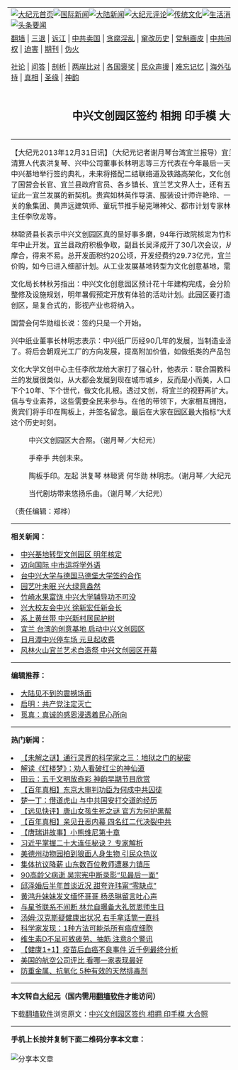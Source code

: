 <a name="1" id="1" target="_blank"></a><span id="1"></span>
<table align=center border="0"><tr><td colspan="2" VALIGN=TOP><a href="https://github.com/fbuetc3721/djy/blob/master/gb/nf1351518.md#1"><img src="https://raw.githubusercontent.com/fbuetc3721/www/master/t/djy/1.jpg" title="大纪元首页" alt="大纪元首页"></a><a href="https://github.com/fbuetc3721/djy/blob/master/gb/n24hr.md#1"><img src="https://raw.githubusercontent.com/fbuetc3721/www/master/t/djy/3.jpg" title="国际新闻" alt="国际新闻"></a><a href="https://github.com/fbuetc3721/djy/blob/master/gb/nsc413.md#1"><img src="https://raw.githubusercontent.com/fbuetc3721/www/master/t/djy/4.jpg" title="大陆新闻" alt="大陆新闻"></a><a href="https://github.com/fbuetc3721/djy/blob/master/gb/news392.md#1"><img src="https://raw.githubusercontent.com/fbuetc3721/www/master/t/djy/5.jpg" title="大纪元评论" alt="大纪元评论"></a><a href="https://github.com/fbuetc3721/djy/blob/master/gb/news2007.md#1"><img src="https://raw.githubusercontent.com/fbuetc3721/www/master/t/djy/6.jpg" title="传统文化" alt="传统文化"></a><a href="https://github.com/fbuetc3721/djy/blob/master/gb/news2008.md#1"><img src="https://raw.githubusercontent.com/fbuetc3721/www/master/t/djy/7.jpg" title="生活消费" alt="生活消费"></a><a href="https://github.com/fbuetc3721/djy/blob/master/gb/ncyule.md#1"><img src="https://raw.githubusercontent.com/fbuetc3721/www/master/t/djy/8.jpg" title="娱乐休闲" alt="娱乐休闲"></a><a href="https://github.com/fbuetc3721/djy/blob/master/gb/nsc1002.md#1"><img src="https://raw.githubusercontent.com/fbuetc3721/www/master/t/djy/9.jpg" title="健康" alt="健康"></a><a href="https://github.com/fbuetc3721/djy/blob/master/gb/nf6092.md#1"><img src="https://raw.githubusercontent.com/fbuetc3721/www/master/t/djy/10a.jpg" title="独家" alt="独家"></a><a href="https://github.com/fbuetc3721/djy/blob/master/gb/nf4514.md#1"><img src="https://raw.githubusercontent.com/fbuetc3721/www/master/t/djy/12a.jpg" title="头条要闻" alt="头条要闻"></a></td></tr>
<tr><td colspan="2" VALIGN=TOP><a target="_blank" href="https://github.com/fbuetc3721/www/blob/master/README.md?zsrh#1">翻墙</a> | <a target="_blank" href="https://github.com/fbuetc3721/djy/blob/master/gb/nf5657.md#1">三退</a> | <a target="_blank" href="https://github.com/fbuetc3721/djy/blob/master/gb/nf6124.md#1">诉江</a> | <a target="_blank" href="https://github.com/fbuetc3721/djy/blob/master/gb/nf1176117.md#1">中共卖国</a> | <a target="_blank" href="https://github.com/fbuetc3721/djy/blob/master/gb/nf5773.md#1">贪腐淫乱</a> | <a target="_blank" href="https://github.com/fbuetc3721/djy/blob/master/gb/nf1176115.md#1">窜改历史</a> | <a target="_blank" href="https://github.com/fbuetc3721/djy/blob/master/gb/nf1176107.md#1">党魁画皮</a> | <a target="_blank" href="https://github.com/fbuetc3721/djy/blob/master/gb/nf1320400.md#1">中共间谍</a> | <a target="_blank" href="https://github.com/fbuetc3721/djy/blob/master/gb/nf1176114.md#1">破坏传统</a> | <a target="_blank" href="https://github.com/fbuetc3721/ntdtv/blob/master/gb/prog447_1.md#1">恶贯满盈</a> | <a target="_blank" href="https://github.com/fbuetc3721/djy/blob/master/gb/ncid278.md#1">人权</a> | <a target="_blank" href="https://github.com/fbuetc3721/djy/blob/master/gb/nf1176111.md#1">迫害</a> | <a target="_blank" href="https://gitlab.com/szzdlab/mh-qikan/blob/master/README.md#1">期刊</a> | <a target="_blank" href="https://github.com/fbuetc3721/djy/blob/master/gb/nf5562.md#1">伪火</a></p><p><a target="_blank" href="https://github.com/fbuetc3721/djy/blob/master/gb/9p.md#1">社论</a> | <a target="_blank" href="https://github.com/fbuetc3721/djy/blob/master/gb/nf4378.md#1">问答</a> | <a target="_blank" href="https://github.com/fbuetc3721/djy/blob/master/gb/nf5792.md#1">剖析</a> | <a target="_blank" href="https://github.com/fbuetc3721/djy/blob/master/gb/nf5735.md#1">两岸比对</a> | <a target="_blank" href="https://github.com/fbuetc3721/djy/blob/master/gb/nf6119.md#1">各国褒奖</a> | <a target="_blank" href="https://github.com/fbuetc3721/djy/blob/master/gb/nf6120.md#1">民众声援</a> | <a target="_blank" href="https://github.com/fbuetc3721/djy/blob/master/gb/nf1188594.md#1">难忘记忆</a> | <a target="_blank" href="https://github.com/fbuetc3721/djy/blob/master/gb/nf3180.md#1">海外弘传</a> | <a target="_blank" href="https://github.com/fbuetc3721/djy/blob/master/gb/nf5410.md#1">万人上访</a> | <a target="_blank" href="https://github.com/fbuetc3721/www/blob/master/README.md?zsrh#1">平台首页</a> | <a target="_blank" href="https://github.com/fbuetc3721/djy/blob/master/gb/nf4386.md#1">支持</a> | <a target="_blank" href="https://github.com/fbuetc3721/djy/blob/master/gb/nf4389.md#1">真相</a> | <a target="_blank" href="https://github.com/fbuetc3721/djy/blob/master/gb/nf5790.md#1">圣缘</a> | <a target="_blank" href="https://github.com/fbuetc3721/djy/blob/master/gb/nf4786.md#1">神韵</a></td></tr>
<tr><td VALIGN=TOP width="626"><h2 align=center>中兴文创园区签约  相拥 印手模 大合照</h2>

<h6></h6>
<hr>
<p>【大纪元2013年12月31日讯】（大纪元记者谢月琴台湾宜兰报导）宜兰县长林聪贤、<ahref="https://github.com/fbuetc3721/djy/blob/master/gb/tag/%E4%B8%AD%E5%85%B4.md#1">中兴</a>公司清算人代表洪复琴、兴中公司董事长林明志等三方代表在今年最后一天，即2013年12月31日于中兴基地举行签约典礼，未来将搭配二结联络道及铁路高架化，文化创意产业将有无限可能。除了国营会长官、宜兰县政府官员、各乡镇长、宜兰艺文界人士，还有五结乡各村长等多人共同见证此一宜兰发展的新契机。贵宾如林英作导演、服装设计师许艳玲、一直为宜兰公共工程成作把关的象集团、黄声远建筑师、童玩节推手秘克琳神父、都市计划专家林盛丰、文化大学文创中心主任李欣龙等。</p>
<p>林聪贤县长表示<ahref="https://github.com/fbuetc3721/djy/blob/master/gb/tag/%E4%B8%AD%E5%85%B4.md#1">中兴</a><ahref="https://github.com/fbuetc3721/djy/blob/master/gb/tag/%E6%96%87%E5%88%9B%E5%9B%AD%E5%8C%BA.md#1">文创园区</a>真的昰好事多磨，94年行政院核定为竹科宜兰园区中兴基地，99年中止开发。宜兰县政府积极争取，副县长吴泽成开了30几次会议，从落差很大到缩小差距再到摩合，得来不易。总开发面积约20公顷，开发经费约29.73亿元，宜兰县得募款14亿元做为协议价购，如今已进入细部计划。从工业发展基地转型为文化创意基地，需要更多的天时地利人和。</p>
<p>文化局长林秋芳指出：中兴文化创意园区预计花十年建构完成，会分阶段开放园区，前两年会做整修及设施规划，明年暑假预定开放有体验的活动计划。此园区要打造森林美学文化、为绿色文创区，是复合式的，影视产业也将纳入。</p>
<p>国营会何华勋组长说：签约只是一个开始。</p>
<p>兴中纸业董事长林明志表示：中兴纸厂历经90几年的发展，当制造业逐渐下滑，该是转型的时候了。将后会朝观光工厂的方向发展，提高附加价值，如做纸类的产品包材。</p>
<p>文化大学文创中心主任李欣龙给大家打了强心针，他表示：联合国教科文组织中有7个城市与宜兰的发展很类似，从大都会发展到现在城市城乡，反而是小而美，人口不多，朝永续发展，为了下个10年、下个世代，做文化扎根。透过文创，将宜兰的视野再扩大。透过文创，重拾人民的自信与专业素养，这些需要全民来参与。在他的带领下，大家相互拥抱，手牵手想共创未来。之后贵宾们将手印在陶板上，并签名留念。最后在大家在园区最大指标“大烟囱”下合影，以共同见证这个历史时刻。</p>
<figure id="attachment_5684156" aria-describedby="caption-attachment-5684156" style="width: 600px" class="wp-caption aligncenter"><ahref=" https://i.epochtimes.com/assets/uploads/2013/12/1312310728182478-600x399.jpg" target="_blank" rel="noreferrer noopener"></a><figcaption id="caption-attachment-5684156" class="wp-caption-text">中兴<ahref="https://github.com/fbuetc3721/djy/blob/master/gb/tag/%E6%96%87%E5%88%9B%E5%9B%AD%E5%8C%BA.md#1">文创园区</a>大合照。（谢月琴／大纪元）</figcaption></figure>
<figure id="attachment_5684161" aria-describedby="caption-attachment-5684161" style="width: 600px" class="wp-caption aligncenter"><ahref=" https://i.epochtimes.com/assets/uploads/2013/12/1312310728342478-600x399.jpg" target="_blank" rel="noreferrer noopener"></a><figcaption id="caption-attachment-5684161" class="wp-caption-text">手牵手 共创未来。</figcaption></figure>
<figure id="attachment_5684168" aria-describedby="caption-attachment-5684168" style="width: 600px" class="wp-caption aligncenter"><ahref=" https://i.epochtimes.com/assets/uploads/2013/12/1312310728502478-600x399.jpg" target="_blank" rel="noreferrer noopener"></a><figcaption id="caption-attachment-5684168" class="wp-caption-text">陶板手印。左起 洪复琴 林聪贤 何华勋 林明志。（谢月琴／大纪元）</figcaption></figure>
<figure id="attachment_5684176" aria-describedby="caption-attachment-5684176" style="width: 600px" class="wp-caption aligncenter"><ahref=" https://i.epochtimes.com/assets/uploads/2013/12/1312310732102478-600x399.jpg" target="_blank" rel="noreferrer noopener"></a><figcaption id="caption-attachment-5684176" class="wp-caption-text">当代剧坊带来悠扬乐曲。（谢月琴／大纪元）</figcaption></figure>
<p>（责任编辑：郑桦）</p>

<hr>


<strong>相关新闻：</strong>
<li><a href="https://github.com/fbuetc3721/djy/blob/master/gb/13/9/2/n3955085.md#1">中兴基地转型文创园区  明年核定</a></li>
<li><a href="https://github.com/fbuetc3721/djy/blob/master/gb/13/11/17/n4013017.md#1">迈向国际  中市运将学外语</a></li>
<li><a href="https://github.com/fbuetc3721/djy/blob/master/gb/13/11/21/n4016512.md#1">台中兴大学与德国马德堡大学签约合作</a></li>
<li><a href="https://github.com/fbuetc3721/djy/blob/master/gb/13/11/29/n4022490.md#1">园艺叶未眠  兴大绿意盎然</a></li>
<li><a href="https://github.com/fbuetc3721/djy/blob/master/gb/13/12/4/n4026435.md#1">竹崎水果富饶 中兴大学辅导功不可没</a></li>
<li><a href="https://github.com/fbuetc3721/djy/blob/master/gb/13/12/6/n4027564.md#1">兴大校友会中兴 徐新宏任新会长</a></li>
<li><a href="https://github.com/fbuetc3721/djy/blob/master/gb/13/12/14/n4034334.md#1">系上黄丝带 中兴新村居民护树</a></li>
<li><a href="https://github.com/fbuetc3721/djy/blob/master/gb/13/12/20/n4039240.md#1">宜兰 台湾的创意基地 启动中兴文创园区</a></li>
<li><a href="https://github.com/fbuetc3721/djy/blob/master/gb/13/12/25/n4042620.md#1">日月潭中兴停车场  元旦起收费</a></li>
<li><a href="https://github.com/fbuetc3721/djy/blob/master/gb/22/6/18/n13762243.md#1">风林火山宜兰艺术自造祭 中兴文创园区开幕</a></li>
<hr>


<strong>编辑推荐：</strong>
<li><a href="https://github.com/ychojm359/djy/blob/master/gb/13/11/27/n4020290.md?dfh#1" target="_blank">大陆见不到的震撼场面</a></li><li><a href="https://github.com/tsiac2612/djy/blob/master/gb/19/12/6/n11704921.md#1" target="_blank">启明：共产党注定灭亡</a></li><li><a href="https://github.com/tsiac2612/djy/blob/master/gb/18/9/27/n10746220.md#1" target="_blank">觅真：真诚的感恩浸透着民心所向</a></li>
<hr>

<strong>热门新闻：</strong>
<li><a href="https://github.com/fbuetc3721/djy/blob/master/gb/22/6/13/n13758099.md#1">【未解之谜】通行灵界的科学家之三：地狱之门的秘密</a></li>
<li><a href="https://github.com/fbuetc3721/djy/blob/master/gb/22/6/9/n13755655.md#1">解读《红楼梦》：劝人看破红尘的神仙道</a></li>
<li><a href="https://github.com/fbuetc3721/djy/blob/master/gb/22/6/5/n13752609.md#1">田云：五千文明放奇彩 神韵早期节目欣赏</a></li>
<li><a href="https://github.com/fbuetc3721/djy/blob/master/gb/22/5/26/n13746166.md#1">【百年真相】东京大审判功臣为何成中共囚徒</a></li>
<li><a href="https://github.com/fbuetc3721/djy/blob/master/gb/22/6/12/n13757589.md#1">楚一丁：借道虎山 与中共国安打交道的经历</a></li>
<li><a href="https://github.com/fbuetc3721/djy/blob/master/gb/22/6/17/n13761963.md#1">【远见快评】唐山女孩生死之谜 官方为何护黑帮</a></li>
<li><a href="https://github.com/fbuetc3721/djy/blob/master/gb/22/5/30/n13748863.md#1">【百年真相】亲见丑恶内幕 四名红二代决裂中共</a></li>
<li><a href="https://github.com/fbuetc3721/djy/blob/master/gb/22/6/17/n13761932.md#1">【唐瑞讲故事】小熊维尼第十章</a></li>
<li><a href="https://github.com/fbuetc3721/djy/blob/master/gb/22/6/15/n13760261.md#1">习近平掌握二十大连任秘诀？ 专家解析</a></li>
<li><a href="https://github.com/fbuetc3721/djy/blob/master/gb/22/6/16/n13760841.md#1">美德州动物园拍到狼面人身生物 引民众热议</a></li>
<li><a href="https://github.com/fbuetc3721/djy/blob/master/gb/22/6/16/n13760919.md#1">集体抗议降薪 山东数百位教师遭暴力镇压</a></li>
<li><a href="https://github.com/fbuetc3721/djy/blob/master/gb/22/6/17/n13761551.md#1">90高龄父病逝 吴宗宪中断录影“见最后一面”</a></li>
<li><a href="https://github.com/fbuetc3721/djy/blob/master/gb/22/6/16/n13760605.md#1">邱泽婚后半年首谈近况 甜夸许玮甯“零缺点”</a></li>
<li><a href="https://github.com/fbuetc3721/djy/blob/master/gb/22/6/16/n13761179.md#1">黄鸿升妹妹发文缅怀哥哥 杨丞琳留言吐心声</a></li>
<li><a href="https://github.com/fbuetc3721/djy/blob/master/gb/22/6/15/n13760427.md#1">与星爷联系不间断 林允自曝备大礼贺恩师生日</a></li>
<li><a href="https://github.com/fbuetc3721/djy/blob/master/gb/22/6/15/n13760381.md#1">汤姆·汉克斯疑健康出状况 右手拿话筒一直抖</a></li>
<li><a href="https://github.com/fbuetc3721/djy/blob/master/gb/22/6/15/n13760328.md#1">科学家发现：1种方法可能杀所有癌症细胞</a></li>
<li><a href="https://github.com/fbuetc3721/djy/blob/master/gb/22/6/15/n13760309.md#1">维生素D不足可致疲劳、抽筋 注意8个警讯</a></li>
<li><a href="https://github.com/fbuetc3721/djy/blob/master/gb/22/6/16/n13760921.md#1">【健康1+1】疫苗后血癌不良事件 近千例最终分析</a></li>
<li><a href="https://github.com/fbuetc3721/djy/blob/master/gb/22/6/15/n13760042.md#1">美国的航空公司评比 看哪一家表现最好</a></li>
<li><a href="https://github.com/fbuetc3721/djy/blob/master/gb/22/6/12/n13757831.md#1">防重金属、抗氧化 5种有效的天然排毒剂</a></li>
<hr>

<strong>本文转自<a href="https://www.epochtimes.com">大纪元</a>（国内需用<a href="https://github.com/fbuetc3721/www/blob/master/README.md#8">翻墙软件</a>才能访问）</strong><p>下载<a href="https://github.com/fbuetc3721/www/blob/master/README.md#8">翻墙软件</a>浏览原文：<a href="https://www.epochtimes.com/gb/13/12/31/n4047543.htm">中兴文创园区签约  相拥 印手模 大合照</a></p><hr>

<strong>手机上长按并复制下面二维码分享本文章：</strong><br><br><img src="https://chart.apis.google.com/chart?cht=qr&chs=240x240&choe=UTF-8&chld=M|2&chl=https://github.com/fbuetc3721/djy/blob/master/gb/13/12/31/n4047543.md%231" title="分享本文章"></td><td VALIGN=TOP><a href="https://github.com/fbuetc3721/djy/blob/master/gb/16/1/21/n4622075.md?dfh#1" target="_blank"><img src="https://raw.githubusercontent.com/fbuetc3721/djy/master/gb/300/wei-f1.jpg" title="中共的伪火骗局"  alt="中共的伪火骗局"></a><br><a href="https://github.com/fbuetc3721/www/blob/master/README.md?dfh#9" target="_blank"><img src="https://raw.githubusercontent.com/fbuetc3721/djy/master/gb/300/yong-h.jpg" title="永恒的见证"  alt="永恒的见证"></a><br><a href="https://github.com/fbuetc3721/djy/blob/master/gb/13/9/29/n3974789.md?dfh#1" target="_blank"><img src="https://raw.githubusercontent.com/fbuetc3721/djy/master/gb/300/shang-lnz.jpg" title="善良女子被中共投男牢"  alt="善良女子被中共投男牢"></a><br><a href="https://github.com/fbuetc3721/djy/blob/master/gb/16/3/16/n4663449.md?dfh#1" target="_blank"><img src="https://raw.githubusercontent.com/fbuetc3721/djy/master/gb/300/huo-z3.jpg" title="警卫目击活摘器官"  alt="警卫目击活摘器官"></a><br><a href="https://github.com/fbuetc3721/djy/blob/master/gb/16/8/7/n8177641.md?dfh#1" target="_blank"><img src="https://raw.githubusercontent.com/fbuetc3721/djy/master/gb/300/huo-z4.jpg" title="证人描述活摘恐怖"  alt="证人描述活摘恐怖"></a><br><a href="https://github.com/fbuetc3721/djy/blob/master/gb/10/4/19/n2881569.md?dfh#1" target="_blank"><img src="https://raw.githubusercontent.com/fbuetc3721/djy/master/gb/300/huo-z1.jpg" title="揭开活摘器官黑幕"  alt="揭开活摘器官黑幕"></a><br><a href="https://github.com/fbuetc3721/djy/blob/master/gb/10/11/7/n3077476.md?dfh#1" target="_blank"><img src="https://raw.githubusercontent.com/fbuetc3721/djy/master/gb/300/ma-ks.jpg" title="马克思的成魔之路"  alt="马克思的成魔之路"></a><br><a href="https://github.com/fbuetc3721/djy/blob/master/gb/14/6/9/n4173977.md?dfh#1" target="_blank"><img src="https://raw.githubusercontent.com/fbuetc3721/djy/master/gb/300/chang-zs.jpg" title="藏字石 蕴天机"  alt="藏字石 蕴天机"></a><br><a href="https://github.com/fbuetc3721/djy/blob/master/gb/18/5/10/n10381511.md?dfh#1" target="_blank"><img src="https://raw.githubusercontent.com/fbuetc3721/djy/master/gb/300/st1.jpg" title="关注三亿人三退"  alt="关注三亿人三退"></a><br><a href="https://github.com/fbuetc3721/djy/blob/master/gb/18/3/21/n10237682.md?dfh#1" target="_blank"><img src="https://raw.githubusercontent.com/fbuetc3721/djy/master/gb/300/jie-t.jpg" title="解体中共复兴中华"  alt="解体中共复兴中华"></a><br><a href="https://github.com/fbuetc3721/djy/blob/master/gb/9/2/9/n2422991.md?dfh#1" target="_blank"><img src="https://raw.githubusercontent.com/fbuetc3721/djy/master/gb/300/gao-zs.jpg" title="中共迫害良心律师"  alt="中共迫害良心律师"></a><br><a href="https://github.com/fbuetc3721/djy/blob/master/gb/18/12/9/n10900044.md?dfh#1" target="_blank"><img src="https://raw.githubusercontent.com/fbuetc3721/djy/master/gb/300/sj1.jpg" title="三百多万人举报江泽民"  alt="三百多万人举报江泽民"></a><br><a href="https://github.com/fbuetc3721/djy/blob/master/gb/18/8/28/n10672014.md?dfh#1" target="_blank"><img src="https://raw.githubusercontent.com/fbuetc3721/djy/master/gb/300/sj2.jpg" title="这些官员为何起诉江泽民"  alt="这些官员为何起诉江泽民"></a><br><a href="https://github.com/fbuetc3721/djy/blob/master/gb/8/12/18/n2367165.md?dfh#1" target="_blank"><img src="https://raw.githubusercontent.com/fbuetc3721/djy/master/gb/300/liangan.jpg" title="海峡两岸的强烈对比"  alt="海峡两岸的强烈对比"></a><br><a href="https://github.com/fbuetc3721/djy/blob/master/gb/15/12/10/n4593139.md?dfh#1" target="_blank"><img src="https://raw.githubusercontent.com/fbuetc3721/djy/master/gb/300/jia-ndzl.jpg" title="加拿大总理的贺信"  alt="加拿大总理的贺信"></a><br><a href="https://github.com/fbuetc3721/djy/blob/master/gb/11/6/17/n3289382.md?dfh#1" target="_blank"><img src="https://raw.githubusercontent.com/fbuetc3721/djy/master/gb/300/xiao-wd.jpg" title="探寻真相兼听则明"  alt="探寻真相兼听则明"></a><br><a href="https://github.com/fbuetc3721/djy/blob/master/gb/18/10/27/n10812623.md?dfh#1" target="_blank"><img src="https://raw.githubusercontent.com/fbuetc3721/djy/master/gb/300/yindu.jpg" title="印度媒体报道东方"  alt="印度媒体报道东方"></a><br><a href="https://github.com/fbuetc3721/djy/blob/master/gb/18/6/9/n10469652.md?dfh#1" target="_blank"><img src="https://raw.githubusercontent.com/fbuetc3721/djy/master/gb/300/xie-j.jpg" title="不一样的海外校园"  alt="不一样的海外校园"></a><br><a href="https://github.com/fbuetc3721/djy/blob/master/gb/7/4/5/n1669415.md?dfh#1" target="_blank"><img src="https://raw.githubusercontent.com/fbuetc3721/djy/master/gb/300/li-up.jpg" title="从大师到徒弟的传奇"  alt="从大师到徒弟的传奇"></a><br><a href="https://github.com/fbuetc3721/djy/blob/master/gb/17/5/26/n9191512.md?dfh#1" target="_blank"><img src="https://raw.githubusercontent.com/fbuetc3721/djy/master/gb/300/zfl2.jpg" title="亿万人与东方一本奇书"  alt="亿万人与东方一本奇书"></a><br><a href="https://github.com/fbuetc3721/djy/blob/master/gb/13/11/27/n4020290.md?dfh#1" target="_blank"><img src="https://raw.githubusercontent.com/fbuetc3721/djy/master/gb/300/zhen-h.jpg" title="大陆见不到的震撼场面"  alt="大陆见不到的震撼场面"></a><br><a href="https://github.com/fbuetc3721/djy/blob/master/gb/15/7/17/n4482910.md?dfh#1" target="_blank"><img src="https://raw.githubusercontent.com/fbuetc3721/djy/master/gb/300/dalu-sk.jpg" title="人心向善 大陆当初盛况"  alt="人心向善 大陆当初盛况"></a><br><a href="https://github.com/fbuetc3721/djy/blob/master/gb/19/1/5/n10955468.md?dfh#1" target="_blank"><img src="https://raw.githubusercontent.com/fbuetc3721/djy/master/gb/300/zfl1.jpg" title="追寻真理 这书讲什么"  alt="追寻真理 这书讲什么"></a><br><a href="https://github.com/fbuetc3721/www/blob/master/README.md?dfh#1" target="_blank"><img src="https://raw.githubusercontent.com/fbuetc3721/djy/master/gb/300/fq1.jpg" title="下载免费翻墙软件"  alt="下载免费翻墙软件"></a><br></td></tr></table>
